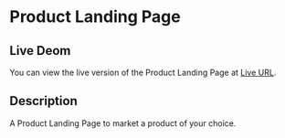 # Product Landing Page
## Live Deom

You can view the live version of the Product Landing Page at [Live URL](https://alikb14.github.io/free-code-camp-projects/Responsive%20Web%20Design/4-%20Product%20Landing%20Page/).

## Description
A Product Landing Page to market a product of your choice.
